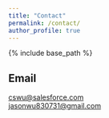 ```yaml
---
title: "Contact"
permalink: /contact/
author_profile: true
---
```


{% include base_path %}

## Email
cswu@salesforce.com <br>
jasonwu830731@gmail.com

